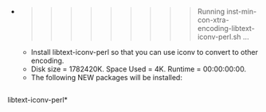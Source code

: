 * >>>>>>>>> Running inst-min-con-xtra-encoding-libtext-iconv-perl.sh ...
  * Install libtext-iconv-perl so that you can use iconv to convert to other encoding.
  * Disk size = 1782420K. Space Used = 4K. Runtime = 00:00:00:00.
  * The following NEW packages will be installed:
  ```bash
libtext-iconv-perl*
  ```
